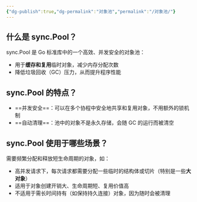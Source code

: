 ```yaml
---
{"dg-publish":true,"dg-permalink":"对象池","permalink":"/对象池/"}
---
```



## 什么是 sync.Pool？

sync.Pool 是 Go 标准库中的一个高效、并发安全的对象池：
- 用于**缓存和复用**临时对象，减少内存分配次数
- 降低垃圾回收（GC）压力，从而提升程序性能

## sync.Pool 的特点？

- ==并发安全==：可以在多个协程中安全地共享和复用对象，不用额外的锁机制
- ==自动清理==：池中的对象不是永久存储，会随 GC 的运行而被清空

## sync.Pool 使用于哪些场景？

需要频繁分配和释放短生命周期的对象，如：
- 高并发请求下，每次请求都需要分配一些临时的结构体或切片（特别是一些**大对象**）
- 适用于对象创建开销大、生命周期短、复用价值高
- 不适用于需长时间持有（如保持持久连接）对象，因为随时会被清理